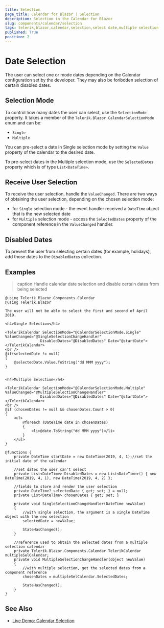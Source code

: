 ```yaml
---
title: Selection
page_title: Calendar for Blazor | Selection
description: Selection in the Calendar for Blazor
slug: components/calendar/selection
tags: telerik,blazor,calendar,selection,select date,multiple selection
published: True
position: 2
---
```


# Date Selection

The user can select one or mode dates depending on the Calendar configuration set by the developer. They may also be foribdden selection of certain disabled dates.

## Selection Mode

To control how many dates the user can select, use the `SelectionMode` property. It takes a member of the `Telerik.Blazor.CalendarSelectionMode` enum and can be:
* `Single`
* `Multiple`

You can pre-select a date in Single selection mode by setting the `Value` property of the calendar to the desired date.

To pre-select dates in the Multiple selection mode, use the `SelectedDates` property which is of type `List<DateTime>`.

## Receive User Selection

To receive the user selection, handle the `ValueChanged`. There are two ways of obtaining the user selection, depending on the chosen selection mode:

* for `Single` selection mode - the event handler received a `DateTime` object that is the new selected date
* for `Multiple` selection mode - access the `SelectedDates` property of the component reference in the `ValueChanged` handler.

## Disabled Dates

To prevent the user from selecting certain dates (for example, holidays), add those dates to the `DisabledDates` collection.

## Examples

>caption Handle calendar date selection and disable certain dates from being selected

````CSHTML
@using Telerik.Blazor.Components.Calendar
@using Telerik.Blazor

The user will not be able to select the first and second of April 2019.

<h4>Single Selection</h4>

<TelerikCalendar SelectionMode="@CalendarSelectionMode.Single" ValueChanged="@SingleSelectionChangeHandler"
                DisabledDates="@DisabledDates" Date="@startDate">
</TelerikCalendar>
<br />
@if(selectedDate != null)
{
	@selectedDate.Value.ToString("dd MMM yyyy");
}


<h4>Multiple Selection</h4>

<TelerikCalendar SelectionMode="@CalendarSelectionMode.Multiple" ValueChanged="@MultipleSelectionChangeHandler"
                DisabledDates="@DisabledDates" Date="@startDate">
</TelerikCalendar>
<br />
@if (chosenDates != null && chosenDates.Count > 0)
{
	<ul>
		@foreach (DateTime date in chosenDates)
		{
			<li>@date.ToString("dd MMM yyyy")</li>
		}
	</ul>
}

@functions {
	private DateTime startDate = new DateTime(2019, 4, 1);//set the initial date of the calendar

	//set dates the user can't select
	private List<DateTime> DisabledDates = new List<DateTime>() { new DateTime(2019, 4, 1), new DateTime(2019, 4, 2) };

	//fields to store and render the user selection
	private DateTime? selectedDate { get; set; } = null;
	private List<DateTime> chosenDates { get; set; }

	private void SingleSelectionChangeHandler(DateTime newValue)
	{
		//with single selection, the argument is a single DateTime object with the new selection
		selectedDate = newValue;

		StateHasChanged();
	}

	//reference used to obtain the selected dates from a multiple selection calendar
	private Telerik.Blazor.Components.Calendar.TelerikCalendar multipleSelCalendar;
	private void MultipleSelectionChangeHandler(object newValue)
	{
		//with multiple selection, get the selected dates from a component reference
		chosenDates = multipleSelCalendar.SelectedDates;

		StateHasChanged();
	}
}

````


## See Also

  * [Live Demo: Calendar Selection](https://demos.telerik.com/blazor-ui/calendar/selection)
  
